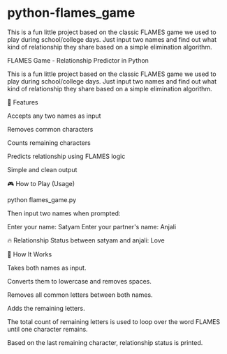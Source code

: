 # python-flames_game
This is a fun little project based on the classic FLAMES game we used to play during school/college days. Just input two names and find out what kind of relationship they share based on a simple elimination algorithm.

 FLAMES Game - Relationship Predictor in Python

This is a fun little project based on the classic FLAMES game we used to play during school/college days. Just input two names and find out what kind of relationship they share based on a simple elimination algorithm.

🚀 Features

Accepts any two names as input

Removes common characters

Counts remaining characters

Predicts relationship using FLAMES logic

Simple and clean output

🎮 How to Play (Usage)

python flames_game.py

Then input two names when prompted:

Enter your name: Satyam
Enter your partner's name: Anjali

🔥 Relationship Status between satyam and anjali: Love

🔧 How It Works

Takes both names as input.

Converts them to lowercase and removes spaces.

Removes all common letters between both names.

Adds the remaining letters.

The total count of remaining letters is used to loop over the word FLAMES until one character remains.

Based on the last remaining character, relationship status is printed.


